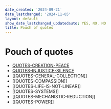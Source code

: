 ```yaml
---
date_created: '2024-09-21'
date_lastchanged: '2024-11-05'
layout: default
show_date_lastchanged_updatedauto: YES, NO, NO
title: Pouch of quotes
---
```

# Pouch of quotes

- [QUOTES-CREATION-PEACE](QUOTES-CREATION-PEACE.md)
- [QUOTES-INJUSTICE-SILENCE](QUOTES-INJUSTICE-SILENCE.md)
- [[QUOTES-GENERAL-COLLECTION]]
- [[QUOTES-COMPASSION]]
- [[QUOTES-LIFE-IS-NOT-LINEAR]]
- [[QUOTES-SYSTEMS]]
- [[QUOTES-MECHANISTIC-REDUCTION]]
- [[QUOTES-POWER]]




